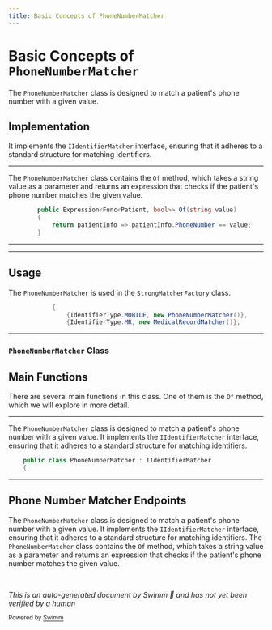 ```yaml
---
title: Basic Concepts of PhoneNumberMatcher
---
```

# Basic Concepts of <SwmToken path="src/In.ProjectEKA.HipLibrary/Matcher/PhoneNumberMatcher.cs" pos="7:5:5" line-data="    public class PhoneNumberMatcher : IIdentifierMatcher">`PhoneNumberMatcher`</SwmToken>

The <SwmToken path="src/In.ProjectEKA.HipLibrary/Matcher/PhoneNumberMatcher.cs" pos="7:5:5" line-data="    public class PhoneNumberMatcher : IIdentifierMatcher">`PhoneNumberMatcher`</SwmToken> class is designed to match a patient's phone number with a given value.

## Implementation

It implements the <SwmToken path="src/In.ProjectEKA.HipLibrary/Matcher/PhoneNumberMatcher.cs" pos="7:9:9" line-data="    public class PhoneNumberMatcher : IIdentifierMatcher">`IIdentifierMatcher`</SwmToken> interface, ensuring that it adheres to a standard structure for matching identifiers.

<SwmSnippet path="/src/In.ProjectEKA.HipLibrary/Matcher/PhoneNumberMatcher.cs" line="9">

---

The <SwmToken path="src/In.ProjectEKA.HipLibrary/Matcher/PhoneNumberMatcher.cs" pos="7:5:5" line-data="    public class PhoneNumberMatcher : IIdentifierMatcher">`PhoneNumberMatcher`</SwmToken> class contains the <SwmToken path="src/In.ProjectEKA.HipLibrary/Matcher/PhoneNumberMatcher.cs" pos="9:13:13" line-data="        public Expression&lt;Func&lt;Patient, bool&gt;&gt; Of(string value)">`Of`</SwmToken> method, which takes a string value as a parameter and returns an expression that checks if the patient's phone number matches the given value.

```c#
        public Expression<Func<Patient, bool>> Of(string value)
        {
            return patientInfo => patientInfo.PhoneNumber == value;
        }
```

---

</SwmSnippet>

<SwmSnippet path="/src/In.ProjectEKA.HipLibrary/Matcher/StrongMatcherFactory.cs" line="14">

---

## Usage

The <SwmToken path="src/In.ProjectEKA.HipLibrary/Matcher/StrongMatcherFactory.cs" pos="15:9:9" line-data="                {IdentifierType.MOBILE, new PhoneNumberMatcher()},">`PhoneNumberMatcher`</SwmToken> is used in the <SwmToken path="src/In.ProjectEKA.HipLibrary/Matcher/StrongMatcherFactory.cs" pos="10:5:5" line-data="    public class StrongMatcherFactory">`StrongMatcherFactory`</SwmToken> class.

```c#
            {
                {IdentifierType.MOBILE, new PhoneNumberMatcher()},
                {IdentifierType.MR, new MedicalRecordMatcher()},
```

---

</SwmSnippet>

### <SwmToken path="src/In.ProjectEKA.HipLibrary/Matcher/PhoneNumberMatcher.cs" pos="7:5:5" line-data="    public class PhoneNumberMatcher : IIdentifierMatcher">`PhoneNumberMatcher`</SwmToken> Class

## Main Functions

There are several main functions in this class. One of them is the <SwmToken path="src/In.ProjectEKA.HipLibrary/Matcher/PhoneNumberMatcher.cs" pos="9:13:13" line-data="        public Expression&lt;Func&lt;Patient, bool&gt;&gt; Of(string value)">`Of`</SwmToken> method, which we will explore in more detail.

<SwmSnippet path="/src/In.ProjectEKA.HipLibrary/Matcher/PhoneNumberMatcher.cs" line="7">

---

The <SwmToken path="src/In.ProjectEKA.HipLibrary/Matcher/PhoneNumberMatcher.cs" pos="7:5:5" line-data="    public class PhoneNumberMatcher : IIdentifierMatcher">`PhoneNumberMatcher`</SwmToken> class is designed to match a patient's phone number with a given value. It implements the <SwmToken path="src/In.ProjectEKA.HipLibrary/Matcher/PhoneNumberMatcher.cs" pos="7:9:9" line-data="    public class PhoneNumberMatcher : IIdentifierMatcher">`IIdentifierMatcher`</SwmToken> interface, ensuring that it adheres to a standard structure for matching identifiers.

```c#
    public class PhoneNumberMatcher : IIdentifierMatcher
    {
```

---

</SwmSnippet>

## Phone Number Matcher Endpoints

The <SwmToken path="src/In.ProjectEKA.HipLibrary/Matcher/PhoneNumberMatcher.cs" pos="7:5:5" line-data="    public class PhoneNumberMatcher : IIdentifierMatcher">`PhoneNumberMatcher`</SwmToken> class is designed to match a patient's phone number with a given value. It implements the <SwmToken path="src/In.ProjectEKA.HipLibrary/Matcher/PhoneNumberMatcher.cs" pos="7:9:9" line-data="    public class PhoneNumberMatcher : IIdentifierMatcher">`IIdentifierMatcher`</SwmToken> interface, ensuring that it adheres to a standard structure for matching identifiers. The <SwmToken path="src/In.ProjectEKA.HipLibrary/Matcher/PhoneNumberMatcher.cs" pos="7:5:5" line-data="    public class PhoneNumberMatcher : IIdentifierMatcher">`PhoneNumberMatcher`</SwmToken> class contains the <SwmToken path="src/In.ProjectEKA.HipLibrary/Matcher/PhoneNumberMatcher.cs" pos="9:13:13" line-data="        public Expression&lt;Func&lt;Patient, bool&gt;&gt; Of(string value)">`Of`</SwmToken> method, which takes a string value as a parameter and returns an expression that checks if the patient's phone number matches the given value.

&nbsp;

*This is an auto-generated document by Swimm 🌊 and has not yet been verified by a human*

<SwmMeta version="3.0.0" repo-id="Z2l0aHViJTNBJTNBaGlwLXNlcnZpY2UlM0ElM0FTd2ltbS1EZW1v" repo-name="hip-service"><sup>Powered by [Swimm](/)</sup></SwmMeta>
